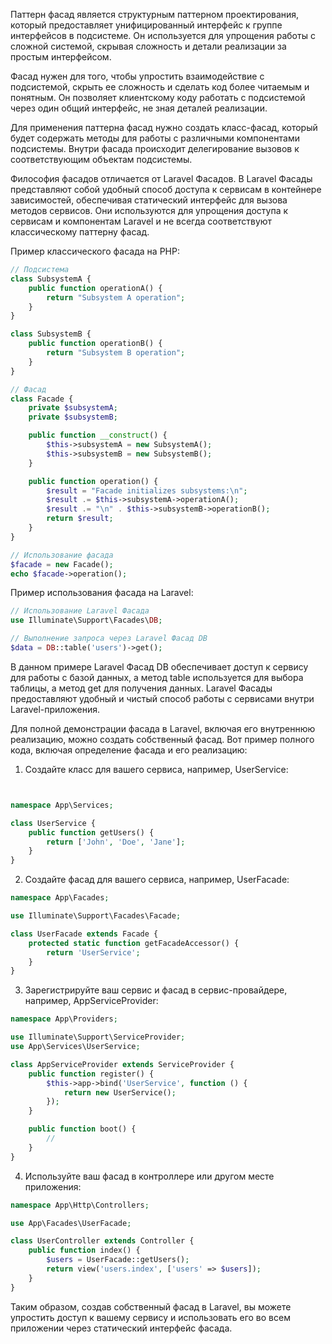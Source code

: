 Паттерн фасад является структурным паттерном проектирования, который предоставляет унифицированный интерфейс к группе интерфейсов в подсистеме. Он используется для упрощения работы с сложной системой, скрывая сложность и детали реализации за простым интерфейсом.

Фасад нужен для того, чтобы упростить взаимодействие с подсистемой, скрыть ее сложность и сделать код более читаемым и понятным. Он позволяет клиентскому коду работать с подсистемой через один общий интерфейс, не зная деталей реализации.

Для применения паттерна фасад нужно создать класс-фасад, который будет содержать методы для работы с различными компонентами подсистемы. Внутри фасада происходит делегирование вызовов к соответствующим объектам подсистемы.

Философия фасадов отличается от Laravel Фасадов. В Laravel Фасады представляют собой удобный способ доступа к сервисам в контейнере зависимостей, обеспечивая статический интерфейс для вызова методов сервисов. Они используются для упрощения доступа к сервисам и компонентам Laravel и не всегда соответствуют классическому паттерну фасад.

Пример классического фасада на PHP:

```php
// Подсистема
class SubsystemA {
    public function operationA() {
        return "Subsystem A operation";
    }
}

class SubsystemB {
    public function operationB() {
        return "Subsystem B operation";
    }
}

// Фасад
class Facade {
    private $subsystemA;
    private $subsystemB;

    public function __construct() {
        $this->subsystemA = new SubsystemA();
        $this->subsystemB = new SubsystemB();
    }

    public function operation() {
        $result = "Facade initializes subsystems:\n";
        $result .= $this->subsystemA->operationA();
        $result .= "\n" . $this->subsystemB->operationB();
        return $result;
    }
}

// Использование фасада
$facade = new Facade();
echo $facade->operation();

```
Пример использования фасада на Laravel:

```php
// Использование Laravel Фасада
use Illuminate\Support\Facades\DB;

// Выполнение запроса через Laravel Фасад DB
$data = DB::table('users')->get();
```


В данном примере Laravel Фасад DB обеспечивает доступ к сервису для работы с базой данных, а метод table используется для выбора таблицы, а метод get для получения данных. Laravel Фасады предоставляют удобный и чистый способ работы с сервисами внутри Laravel-приложения.


Для полной демонстрации фасада в Laravel, включая его внутреннюю реализацию, можно создать собственный фасад. Вот пример полного кода, включая определение фасада и его реализацию:
1. Создайте класс для вашего сервиса, например, UserService:
```php


namespace App\Services;

class UserService {
    public function getUsers() {
        return ['John', 'Doe', 'Jane'];
    }
}
```


2. Создайте фасад для вашего сервиса, например, UserFacade:

```php
namespace App\Facades;

use Illuminate\Support\Facades\Facade;

class UserFacade extends Facade {
    protected static function getFacadeAccessor() {
        return 'UserService';
    }
}
```

3. Зарегистрируйте ваш сервис и фасад в сервис-провайдере, например, AppServiceProvider:

```php
namespace App\Providers;

use Illuminate\Support\ServiceProvider;
use App\Services\UserService;

class AppServiceProvider extends ServiceProvider {
    public function register() {
        $this->app->bind('UserService', function () {
            return new UserService();
        });
    }

    public function boot() {
        //
    }
}
```

4. Используйте ваш фасад в контроллере или другом месте приложения:

```php
namespace App\Http\Controllers;

use App\Facades\UserFacade;

class UserController extends Controller {
    public function index() {
        $users = UserFacade::getUsers();
        return view('users.index', ['users' => $users]);
    }
}
```

Таким образом, создав собственный фасад в Laravel, вы можете упростить доступ к вашему сервису и использовать его во всем приложении через статический интерфейс фасада.